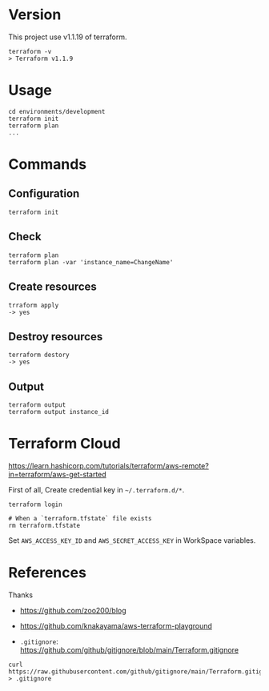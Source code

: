 # Version

This project use v1.1.19 of terraform.

```
terraform -v
> Terraform v1.1.9
```

# Usage

```
cd environments/development
terraform init
terraform plan
...
```

# Commands

## Configuration

```
terraform init
```
## Check

```
terraform plan
terraform plan -var 'instance_name=ChangeName'
```
## Create resources

```
trraform apply
-> yes
```
## Destroy resources

```
terraform destory
-> yes
```
## Output

```
terraform output
terraform output instance_id
```

# Terraform Cloud

https://learn.hashicorp.com/tutorials/terraform/aws-remote?in=terraform/aws-get-started

First of all, Create credential key in `~/.terraform.d/*`.

```
terraform login

# When a `terraform.tfstate` file exists
rm terraform.tfstate
```

Set `AWS_ACCESS_KEY_ID` and `AWS_SECRET_ACCESS_KEY` in WorkSpace variables.

# References

Thanks

- https://github.com/zoo200/blog
- https://github.com/knakayama/aws-terraform-playground

- `.gitignore`: https://github.com/github/gitignore/blob/main/Terraform.gitignore

```
curl https://raw.githubusercontent.com/github/gitignore/main/Terraform.gitignore > .gitignore
```